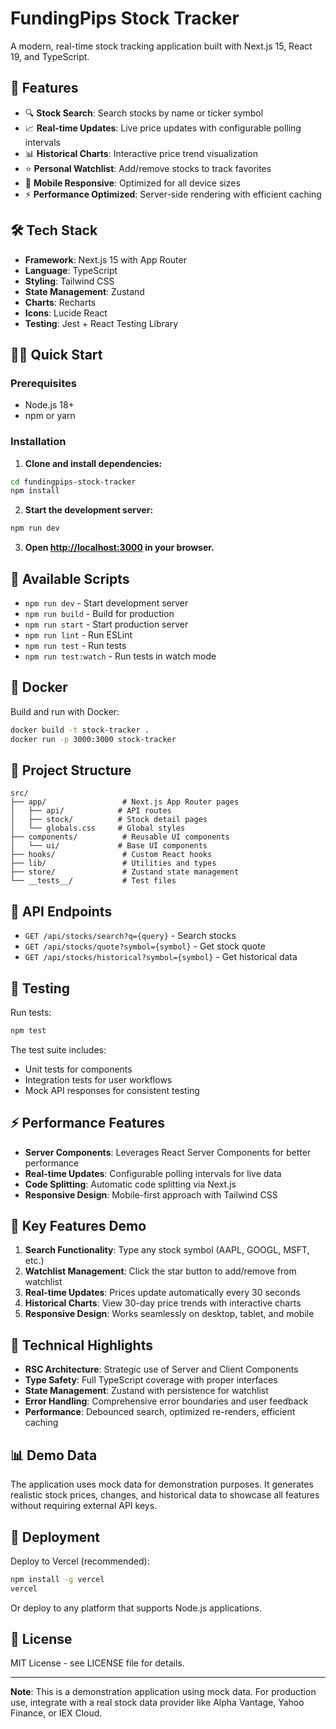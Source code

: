 # FundingPips Stock Tracker

A modern, real-time stock tracking application built with Next.js 15, React 19, and TypeScript.

## 🚀 Features

- 🔍 **Stock Search**: Search stocks by name or ticker symbol
- 📈 **Real-time Updates**: Live price updates with configurable polling intervals
- 📊 **Historical Charts**: Interactive price trend visualization
- ⭐ **Personal Watchlist**: Add/remove stocks to track favorites
- 📱 **Mobile Responsive**: Optimized for all device sizes
- ⚡ **Performance Optimized**: Server-side rendering with efficient caching

## 🛠️ Tech Stack

- **Framework**: Next.js 15 with App Router
- **Language**: TypeScript
- **Styling**: Tailwind CSS
- **State Management**: Zustand
- **Charts**: Recharts
- **Icons**: Lucide React
- **Testing**: Jest + React Testing Library

## 🏃‍♂️ Quick Start

### Prerequisites

- Node.js 18+
- npm or yarn

### Installation

1. **Clone and install dependencies:**
```bash
cd fundingpips-stock-tracker
npm install
```

2. **Start the development server:**
```bash
npm run dev
```

3. **Open [http://localhost:3000](http://localhost:3000) in your browser.**

## 📜 Available Scripts

- `npm run dev` - Start development server
- `npm run build` - Build for production
- `npm run start` - Start production server
- `npm run lint` - Run ESLint
- `npm run test` - Run tests
- `npm run test:watch` - Run tests in watch mode

## 🐳 Docker

Build and run with Docker:

```bash
docker build -t stock-tracker .
docker run -p 3000:3000 stock-tracker
```

## 📁 Project Structure

```
src/
├── app/                 # Next.js App Router pages
│   ├── api/            # API routes
│   ├── stock/          # Stock detail pages
│   └── globals.css     # Global styles
├── components/          # Reusable UI components
│   └── ui/             # Base UI components
├── hooks/               # Custom React hooks
├── lib/                 # Utilities and types
├── store/               # Zustand state management
└── __tests__/           # Test files
```

## 🔌 API Endpoints

- `GET /api/stocks/search?q={query}` - Search stocks
- `GET /api/stocks/quote?symbol={symbol}` - Get stock quote
- `GET /api/stocks/historical?symbol={symbol}` - Get historical data

## 🧪 Testing

Run tests:
```bash
npm test
```

The test suite includes:
- Unit tests for components
- Integration tests for user workflows
- Mock API responses for consistent testing

## ⚡ Performance Features

- **Server Components**: Leverages React Server Components for better performance
- **Real-time Updates**: Configurable polling intervals for live data
- **Code Splitting**: Automatic code splitting via Next.js
- **Responsive Design**: Mobile-first approach with Tailwind CSS

## 🎯 Key Features Demo

1. **Search Functionality**: Type any stock symbol (AAPL, GOOGL, MSFT, etc.)
2. **Watchlist Management**: Click the star button to add/remove from watchlist
3. **Real-time Updates**: Prices update automatically every 30 seconds
4. **Historical Charts**: View 30-day price trends with interactive charts
5. **Responsive Design**: Works seamlessly on desktop, tablet, and mobile

## 🔧 Technical Highlights

- **RSC Architecture**: Strategic use of Server and Client Components
- **Type Safety**: Full TypeScript coverage with proper interfaces
- **State Management**: Zustand with persistence for watchlist
- **Error Handling**: Comprehensive error boundaries and user feedback
- **Performance**: Debounced search, optimized re-renders, efficient caching

## 📊 Demo Data

The application uses mock data for demonstration purposes. It generates realistic stock prices, changes, and historical data to showcase all features without requiring external API keys.

## 🚀 Deployment

Deploy to Vercel (recommended):

```bash
npm install -g vercel
vercel
```

Or deploy to any platform that supports Node.js applications.

## 📝 License

MIT License - see LICENSE file for details.

---

**Note**: This is a demonstration application using mock data. For production use, integrate with a real stock data provider like Alpha Vantage, Yahoo Finance, or IEX Cloud.
